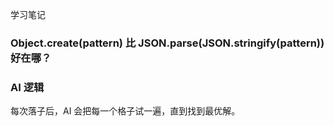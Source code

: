 学习笔记

### Object.create(pattern) 比 JSON.parse(JSON.stringify(pattern)) 好在哪？

### AI 逻辑
每次落子后，AI 会把每一个格子试一遍，直到找到最优解。
